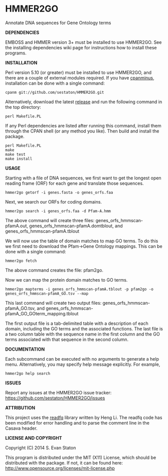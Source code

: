 HMMER2GO
========

Annotate DNA sequences for Gene Ontology terms

**DEPENDENCIES**

EMBOSS and HMMER version 3+ must be installed to use HMMER2GO. See the installing dependencies wiki page for instructions how to install these programs.

**INSTALLATION**

Perl version 5.10 (or greater) must be installed to use HMMER2GO, and there are a couple of external modules required. If you have [cpanminus](http://search.cpan.org/~miyagawa/App-cpanminus-1.6935/lib/App/cpanminus.pm), installation can be done with a single command:

    cpanm git://github.com/sestaton/HMMER2GO.git

Alternatively, download the latest [release](https://github.com/sestaton/HMMER2GO/releases) and run the following command in the top directory:

    perl Makefile.PL

If any Perl dependencies are listed after running this command, install them through the CPAN shell (or any method you like). Then build and install the package.

    perl Makefile.PL
    make
    make test
    make install

**USAGE**

Starting with a file of DNA sequences, we first want to get the longest open reading frame (ORF) for each gene and translate those sequences.

    hmmer2go getorf -i genes.fasta -o genes_orfs.faa

Next, we search our ORFs for coding domains. 

    hmmer2go search -i genes_orfs.faa -d Pfam-A.hmm 

The above command will create three files: genes_orfs_hmmscan-pfamA.out, 
	                                   genes_orfs_hmmscan-pfamA.domtblout, 
 	                                   and genes_orfs_hmmscan-pfamA.tblout

We will now use the table of domain matches to map GO terms. To do this we first need to download the Pfam->Gene Ontology mappings. This can be done with a single command:

    hmmer2go fetch

The above command creates the file: pfam2go.

Now we can map the protein domain matches to GO terms.

    hmmer2go mapterms -i genes_orfs_hmmscan-pfamA.tblout -p pfam2go -o genes_orfs_hmmscan-pfamA_GO.tsv --map

This last command will create two output files: genes_orfs_hmmscan-pfamA_GO.tsv, 
                                                and genes_orfs_hmmscan-pfamA_GO_GOterm_mapping.tblout

The first output file is a tab-delimited table with a description of each domain, including the GO terms and the associated functions. The last file is a two column table with the sequence name in the first column and the GO terms associated with that sequence in the second column.

**DOCUMENTATION**

Each subcommand can be executed with no arguments to generate a help menu. Alternatively, you may specify help message explicitly. For example,

    hmmer2go help search

**ISSUES**

Report any issues at the HMMER2GO issue tracker: https://github.com/sestaton/HMMER2GO/issues

**ATTRIBUTION**

This project uses the [readfq](https://github.com/lh3/readfq) library written by Heng Li. The readfq code has been modified for error handling and to parse the comment line in the Casava header.

**LICENSE AND COPYRIGHT**

Copyright (C) 2014 S. Evan Staton

This program is distributed under the MIT (X11) License, which should be distributed with the package. 
If not, it can be found here: http://www.opensource.org/licenses/mit-license.php